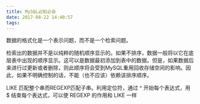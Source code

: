 ```yaml
---
title: MySQL必知必会
date: 2017-08-22 14:40:57
tags:
---
```

数据的格式化是一个表示问题，而不是一个检索问题。

检索出的数据并不是以纯粹的随机顺序显示的。如果不排序，数据一般将以它在底层表中出现的顺序显示。这可以是数据最初添加到表中的数据。但是，如果数据后来进行过更新或者删除，则此顺序将会受到MySQL重用回收存储空间的影响。因此，如果不明确控制的话，不能（也不应该）依赖该排序顺序。

LIKE 匹配整个串而REGEXP匹配子串。利用定位符，通过 ^ 开始每个表达式，用 $ 结束每个表达式，可以使 REGEXP 的作用和 LIKE 一样